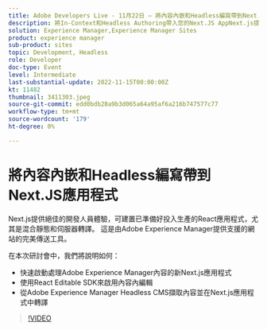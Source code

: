 ```yaml
---
title: Adobe Developers Live - 11月22日 — 將內容內嵌和Headless編寫帶到Next.JS應用程式
description: 將In-Context和Headless Authoring帶入您的Next.JS AppNext.js提供絕佳的開發人員體驗，以建置準備好用於生產的React應用程式，尤其是透過混合靜態和伺服器呈現。 它是由Adobe Experience Manager提供支援的網站的完美傳送工具。在本次研討會中，我們將說明如何：快速啟動搭配Adobe Experience Manager內容使用的新Next.js應用程式使用React Editable SDK啟用內容內嵌編輯從Adobe Experience Manager Headless CMS擷取內容，並在Next.js應用程式中轉譯
solution: Experience Manager,Experience Manager Sites
product: experience manager
sub-product: sites
topic: Development, Headless
role: Developer
doc-type: Event
level: Intermediate
last-substantial-update: 2022-11-15T00:00:00Z
kt: 11482
thumbnail: 3411303.jpeg
source-git-commit: edd0bdb28a9b3d065a64a95af6a216b747577c77
workflow-type: tm+mt
source-wordcount: '179'
ht-degree: 0%

---
```


# 將內容內嵌和Headless編寫帶到Next.JS應用程式

Next.js提供絕佳的開發人員體驗，可建置已準備好投入生產的React應用程式，尤其是混合靜態和伺服器轉譯。 這是由Adobe Experience Manager提供支援的網站的完美傳送工具。

在本次研討會中，我們將說明如何：

* 快速啟動處理Adobe Experience Manager內容的新Next.js應用程式
* 使用React Editable SDK來啟用內容內編輯
* 從Adobe Experience Manager Headless CMS擷取內容並在Next.js應用程式中轉譯

>[!VIDEO](https://video.tv.adobe.com/v/3411303/?quality=12&learn=on)

